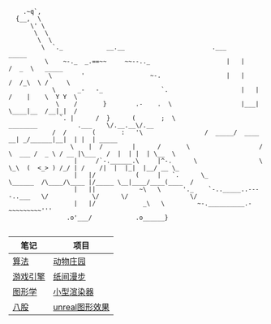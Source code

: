 ```
    .~q`,
  {__,  \
      \' \                                                          
       \  \                                                            
        \  \
         \  `._            __.__						.___         _____    
          \    ~-._  _.==~~     ~~--.._  					|   |       /  _  \   _____  
           \        '                  ~-.					|   |      /  /_\  \ /     \ 
            \      _-   -_                `.					|   |     /    |    \  Y Y  \
             \    /       }        .-    .  \					|___|     \____|__  /__|_|  /
              `. |      /  }      (       ;  \                         ________           .___    \/.__.__\/.__    
	        /  /       (       :   '\			      /  _____/  ____   __| _/______|__|  | |  | _____   
                 \    |  /        |      /       \                   /   \  ___ /  _ \ / __ |\___   /  |  | |  | \__  \  
                  |     /`-.______.\     |^-.      \                 \    \_\  (  <_> ) /_/ | /    /|  |  |_|  |__/ __ \_
                  |   |/           (     |   `.      \_                \______  /\____/\____ |/_____ \__|____/____(____  /
                  |   ||            ~\   \      '._    `-.._____..----..___   \/            \/      \/                 \/ 
                  |   |/             _\   \         ~-.__________.-~~~~~~~~~'''
                .o'___/            .o______}
				

```

|  笔记   |  项目  |
|------|------|
| [算法](https://github.com/derkder/leetcode) | [动物庄园](https://github.com/derkder/AnimalFarm) |
| [游戏引擎](https://github.com/derkder/octanes-unity) | [纸间漫步](https://github.com/derkder/GameJam23) |		
| [图形学](https://github.com/derkder/Graphics) | [小型渲染器](https://github.com/derkder/RendererAttemp) |
| [八股](https://github.com/derkder/plus-ultra) | [unreal图形效果](https://github.com/derkder/Graphics/tree/main/UnrealDemo) |
